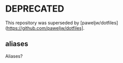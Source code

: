 # DEPRECATED

This repository was superseded by [paweljw/dotfiles](https://github.com/paweljw/dotfiles].

## aliases
Aliases?
